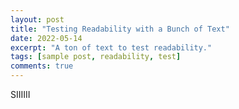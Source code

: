 ```yaml
---
layout: post
title: "Testing Readability with a Bunch of Text"
date: 2022-05-14
excerpt: "A ton of text to test readability."
tags: [sample post, readability, test]
comments: true
---
```

SIIIIII